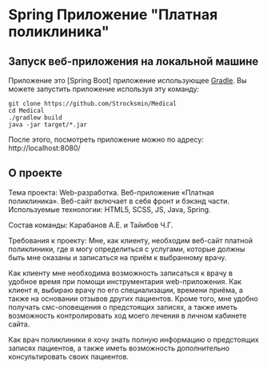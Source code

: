 # Spring Приложение "Платная поликлиника"

## Запуск веб-приложения на локальной машине
Приложение это [Spring Boot] приложение использующее [Gradle](https://spring.io/guides/gs/gradle/). Вы можете запустить приложение используя эту команду:

```
git clone https://github.com/Strocksmin/Medical
cd Medical
./gradlew build
java -jar target/*.jar
```

После этого, посмотреть приложение можно по адресу: http://localhost:8080/

## О проекте
Тема проекта: Web-разработка. Веб-приложение «Платная поликлиника». Веб-сайт включает в себя фронт и бэкэнд части. Используемые технологии: HTML5, SCSS, JS, Java, Spring.

Состав команды: Карабанов А.Е. и Тайибов Ч.Г.

Требования к проекту: 
Мне, как клиенту, необходим веб-сайт платной поликлиники, где я могу определиться с услугами, которые должны быть мне оказаны и записаться на приём к выбранному врачу.

Как клиенту мне необходима возможность записаться к врачу в удобное время при помощи инструментария web-приложения. Как клиент я, выбираю врачу по его специализации, времени приёма, а также на основании отзывов других пациентов. Кроме того, мне удобно получать смс-оповещения о предстоящих записях, а также иметь возможность контролировать ход моего лечения в личном кабинете сайта.

Как врач поликлиники я хочу знать полную информацию о предстоящих записях пациентов, а также иметь возможность дополнительно консультировать своих пациентов.
